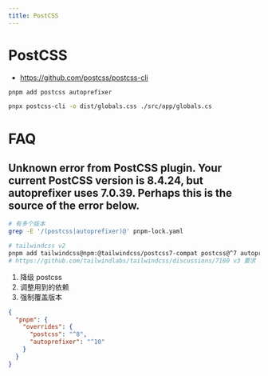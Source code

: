 ```yaml
---
title: PostCSS
---
```


# PostCSS

- https://github.com/postcss/postcss-cli

```bash
pnpm add postcss autoprefixer

pnpx postcss-cli -o dist/globals.css ./src/app/globals.cs
```

# FAQ

## Unknown error from PostCSS plugin. Your current PostCSS version is 8.4.24, but autoprefixer uses 7.0.39. Perhaps this is the source of the error below.

```bash
# 有多个版本
grep -E '/(postcss|autoprefixer)@' pnpm-lock.yaml

# tailwindcss v2
pnpm add tailwindcss@npm:@tailwindcss/postcss7-compat postcss@^7 autoprefixer@^9
# https://github.com/tailwindlabs/tailwindcss/discussions/7180 v3 要求 8+
```

1. 降级 postcss
3. 调整用到的依赖
4. 强制覆盖版本

```json title="package.json"
{
  "pnpm": {
    "overrides": {
      "postcss": "^8",
      "autoprefixer": "^10"
    }
  }
}
```
